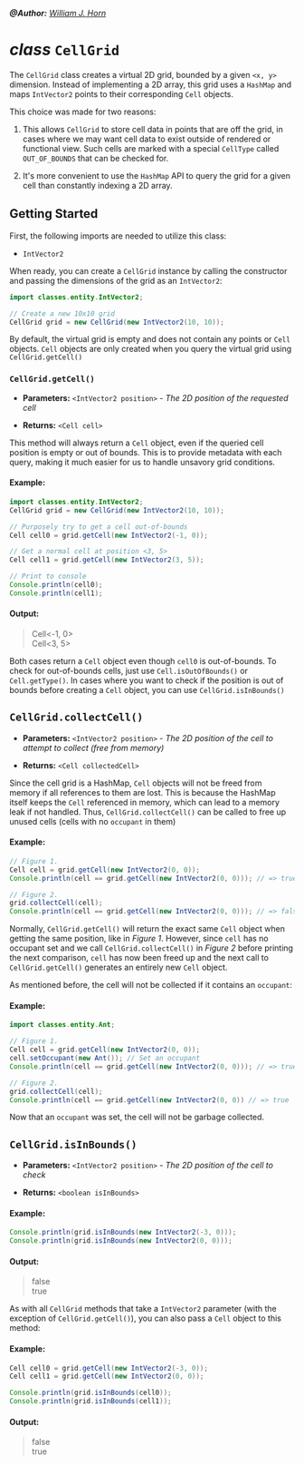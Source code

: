 _**@Author:** [William J. Horn](https://github.com/william-horn)_

# _class_ `CellGrid`

The `CellGrid` class creates a virtual 2D grid, bounded by a given `<x, y>` dimension. Instead of implementing a 2D array, this grid uses a `HashMap` and maps `IntVector2` points to their corresponding `Cell` objects.

This choice was made for two reasons:

1. This allows `CellGrid` to store cell data in points that are off the grid, in cases where we may want cell data to exist outside of rendered or functional view. Such cells are marked with a special `CellType` called `OUT_OF_BOUNDS` that can be checked for.

2. It's more convenient to use the `HashMap` API to query the grid for a given cell than constantly indexing a 2D array.

## Getting Started

First, the following imports are needed to utilize this class:

- `IntVector2`

When ready, you can create a `CellGrid` instance by calling the constructor and passing the dimensions of the grid as an `IntVector2`:

```java
import classes.entity.IntVector2;

// Create a new 10x10 grid
CellGrid grid = new CellGrid(new IntVector2(10, 10));
```

By default, the virtual grid is empty and does not contain any points or `Cell` objects. `Cell` objects are only created when you query the virtual grid using `CellGrid.getCell()`

### `CellGrid.getCell()`

- **Parameters:** `<IntVector2 position>` - _The 2D position of the requested cell_

- **Returns:** `<Cell cell>`

This method will always return a `Cell` object, even if the queried cell position is empty or out of bounds. This is to provide metadata with each query, making it much easier for us to handle unsavory grid conditions.

#### Example:

```java
import classes.entity.IntVector2;
CellGrid grid = new CellGrid(new IntVector2(10, 10));

// Purposely try to get a cell out-of-bounds
Cell cell0 = grid.getCell(new IntVector2(-1, 0));

// Get a normal cell at position <3, 5>
Cell cell1 = grid.getCell(new IntVector2(3, 5));

// Print to console
Console.println(cell0);
Console.println(cell1);
```

#### Output:

<blockquote>
Cell<-1, 0>
<br/>
Cell<3, 5>
</blockquote>

Both cases return a `Cell` object even though `cell0` is out-of-bounds. To check for out-of-bounds cells, just use `Cell.isOutOfBounds()` or `Cell.getType()`. In cases where you want to check if the position is out of bounds before creating a `Cell` object, you can use `CellGrid.isInBounds()`

## `CellGrid.collectCell()`

- **Parameters:** `<IntVector2 position>` - _The 2D position of the cell to attempt to collect (free from memory)_

- **Returns:** `<Cell collectedCell>`

Since the cell grid is a HashMap, `Cell` objects will not be freed from memory if all references to them are lost. This is because the HashMap itself keeps the `Cell` referenced in memory, which can lead to a memory leak if not handled. Thus, `CellGrid.collectCell()` can be called to free up unused cells (cells with no `occupant` in them)

#### Example:

```java
// Figure 1.
Cell cell = grid.getCell(new IntVector2(0, 0));
Console.println(cell == grid.getCell(new IntVector2(0, 0))); // => true

// Figure 2.
grid.collectCell(cell);
Console.println(cell == grid.getCell(new IntVector2(0, 0))); // => false
```

Normally, `CellGrid.getCell()` will return the exact same `Cell` object when getting the same position, like in _Figure 1_. However, since `cell` has no occupant set and we call `CellGrid.collectCell()` in _Figure 2_ before printing the next comparison, `cell` has now been freed up and the next call to `CellGrid.getCell()` generates an entirely new `Cell` object.

As mentioned before, the cell will not be collected if it contains an `occupant`:

#### Example:

```java
import classes.entity.Ant;

// Figure 1.
Cell cell = grid.getCell(new IntVector2(0, 0));
cell.setOccupant(new Ant()); // Set an occupant
Console.println(cell == grid.getCell(new IntVector2(0, 0))); // => true

// Figure 2.
grid.collectCell(cell);
Console.println(cell == grid.getCell(new IntVector2(0, 0)) // => true
```

Now that an `occupant` was set, the cell will not be garbage collected.

## `CellGrid.isInBounds()`

- **Parameters:** `<IntVector2 position>` - _The 2D position of the cell to check_

- **Returns:** `<boolean isInBounds>`

#### Example:

```java
Console.println(grid.isInBounds(new IntVector2(-3, 0)));
Console.println(grid.isInBounds(new IntVector2(0, 0)));
```

#### Output:

<blockquote>
false
<br/>
true
</blockquote>

As with all `CellGrid` methods that take a `IntVector2` parameter (with the exception of `CellGrid.getCell()`), you can also pass a `Cell` object to this method:

#### Example:

```java
Cell cell0 = grid.getCell(new IntVector2(-3, 0));
Cell cell1 = grid.getCell(new IntVector2(0, 0));

Console.println(grid.isInBounds(cell0));
Console.println(grid.isInBounds(cell1));
```

#### Output:

<blockquote>
false
<br/>
true
</blockquote>
